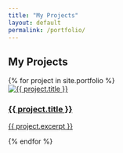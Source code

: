 ```yaml
---
title: "My Projects"
layout: default
permalink: /portfolio/
---
```


<section id="projects" class="projects-grid container">
  <h2>My Projects</h2>
  <div class="grid">
    {% for project in site.portfolio %}
    <article class="project-card">
      <a href="{{ project.url | relative_url }}">
        <img src="{{ project.image }}" alt="{{ project.title }}">
        <h3>{{ project.title }}</h3>
        <p>{{ project.excerpt }}</p>
      </a>
    </article>
    {% endfor %}
  </div>
</section>
